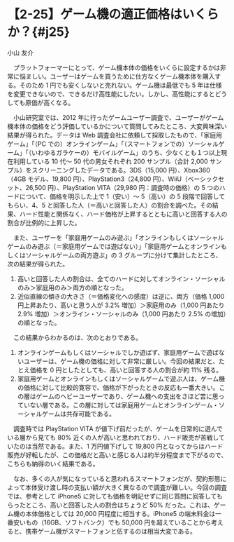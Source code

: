 # 【2-25】ゲーム機の適正価格はいくらか？{#j25}

<div class="author">小山 友介</div>

　プラットフォーマーにとって、ゲーム機本体の価格をいくらに設定するかは非常に悩ましい。ユーザーはゲームを買うために仕方なくゲーム機本体を購入する。そのため 1 円でも安くしないと売れない。ゲーム機は最低でも 5 年は仕様を変更できないので、できるだけ高性能にしたい。しかし、高性能にするとどうしても原価が高くなる。

　小山研究室では、2012 年に行ったゲームユーザー調査で、ユーザーがゲーム機本体の価格をどう評価しているかについて質問してみたところ、大変興味深い結果が得られた。データは Web 調査会社に依頼して採取したもので、「家庭用ゲーム」「（PC での）オンラインゲーム」「（スマートフォンでの）ソーシャルゲーム」「（いわゆるガラケーの）モバイルゲーム」のうち、少なくとも１つ以上現在利用している 10 代～ 50 代の男女それぞれ 200 サンプル（合計 2,000 サンプル）をスクリーニングしたデータである。3DS（15,000 円）、Xbox360（4GB モデル、19,800 円）、PlayStation3（24,800 円）、WiiU（ベーシックセット、26,500 円）、PlayStation VITA（29,980 円：調査時の価格）の 5 つのハードについて、価格を明示した上で 1（安い）～ 5（高い）の 5 段階で回答してもらい、4、5 と回答した人（＝高いと回答した人）の割合を調べた。その結果、ハード性能と関係なく、ハード価格が上昇するとともに高いと回答する人の割合が比例的に上昇した。

　また、ユーザーを「家庭用ゲームのみ遊ぶ」「オンラインもしくはソーシャルゲームのみ遊ぶ（＝家庭用ゲームでは遊ばない）」「家庭用ゲームとオンラインもしくはソーシャルゲームの両方遊ぶ」の 3 グループに分けて集計したところ、次の結果が得られた。

1. 高いと回答した人の割合は、全てのハードに対してオンライン・ソーシャルのみ＞家庭用のみ＞両方の順となった。
2. 近似直線の傾きの大きさ（＝価格変化への感度）は逆に、両方（価格 1,000 円上昇あたり、高いと思う人が 3.2% 増加）＞家庭用のみ（1,000 円あたり 2.9% 増加）＞オンライン・ソーシャルのみ（1,000 円あたり 2.5% の増加）の順となった。

　この結果からわかるのは、次のとおりである。

1. オンラインゲームもしくはソーシャルでしか遊ばず、家庭用ゲームで遊ばないユーザーは、ゲーム機の価格に対して非常に厳しい。今回の結果だと、たとえ価格を 0 円としたとしても、高いと回答する人の割合が約 11% 残る。
2. 家庭用ゲームとオンラインもしくはソーシャルゲームで遊ぶ人は、ゲーム機の価格に対して比較的寛容で、価格が下がったときの反応も一番大きい。この層はゲームのヘビーユーザーであり、ゲーム機への支出をさほど苦に思っていない層である。この層に対しては家庭用ゲームとオンラインゲーム・ソーシャルゲームは共存可能である。

　調査時では PlayStation VITA が値下げ前だったが、ゲームを日常的に遊んでいる層から見ても 80% 近くの人が高いと思われており、ハード販売が苦戦していたのは当然である。また、1 万円値下げして 19,800 円となってからはハード販売が好転したが、この価格だと高いと感じる人は約半分程度まで下がるので、こちらも納得のいく結果である。

　なお、多くの人が気になっていると思われるスマートフォンだが、契約形態によって本体受け渡し時の支払い額が大きく異なるので調査が難しい。今回の調査では、参考として iPhone5 に対しても価格を明記せずに同じ質問に回答してもらったところ、高いと回答した人の割合はちょうど 50% だった。これは、ゲーム機の本体価格としては 20,000 円程度に相当する。iPhone5 の端末料金は一番安いもの（16GB、ソフトバンク）でも 50,000 円を超えていることから考えると、携帯ゲーム機がスマートフォンと伍するのは相当大変である。
